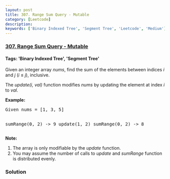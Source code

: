 ```yaml
---
layout: post
title: 307. Range Sum Query - Mutable
category: [Leetcode]
description: 
keywords: ['Binary Indexed Tree', 'Segment Tree', 'Leetcode', 'Medium']
---
```

### [307. Range Sum Query - Mutable](https://leetcode.com/problems/range-sum-query-mutable)

#### Tags: 'Binary Indexed Tree', 'Segment Tree'

<div class="content__u3I1 question-content__JfgR"><div><p>Given an integer array <i>nums</i>, find the sum of the elements between indices <i>i</i> and <i>j</i> (<i>i</i> ≤ <i>j</i>), inclusive.</p>
<p>The <i>update(i, val)</i> function modifies <i>nums</i> by updating the element at index <i>i</i> to <i>val</i>.</p>
<p><b>Example:</b></p>
<pre>Given nums = [1, 3, 5]

sumRange(0, 2) -&gt; 9
update(1, 2)
sumRange(0, 2) -&gt; 8
</pre>
<p><b>Note:</b></p>
<ol>
<li>The array is only modifiable by the <i>update</i> function.</li>
<li>You may assume the number of calls to <i>update</i> and <i>sumRange</i> function is distributed evenly.</li>
</ol>
</div></div>

### Solution
